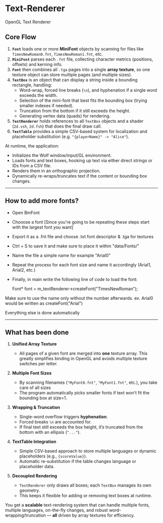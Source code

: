 # Text-Renderer
 OpenGL Text Renderer

## Core Flow
1. **`Font`** loads one or more **MiniFont** objects by scanning for files like `TimesNewRoman0.fnt`, `TimesNewRoman1.fnt`, etc.  
2. **`MiniFont`** parses each `.fnt` file, collecting character metrics (positions, offsets) and kerning info.  
3. **`Font`** then combines all `.tga` pages into a single **array texture**, so one texture object can store multiple pages (and multiple sizes).  
4. **`TextBox`** is an object that can display a string inside a bounding rectangle, handling:
   - Word-wrap, forced line breaks (`\n`), and hyphenation if a single word exceeds the width.
   - Selection of the mini-font that best fits the bounding box (trying smaller indexes if needed).
   - Truncation from the bottom if it still exceeds the height.
   - Generating vertex data (quads) for rendering.  
5. **`TextRenderer`** holds references to all `TextBox` objects and a shader (`2d.vsh`, `2d.fsh`) that does the final draw call.  
6. **`TextTable`** provides a simple CSV-based system for localization and placeholder substitution (e.g. `"{playerName}" -> "Alice"`).  

At runtime, the application:
- Initializes the Wolf window/input/GL environment.
- Loads fonts and text boxes, hooking up text via either direct strings or IDs from a CSV file.
- Renders them in an orthographic projection.
- Dynamically re-wraps/truncates text if the content or bounding box changes.

---

## How to add more fonts?
- Open BmFont
- Chooose a font [Since you're going to be repeating these steps start with the largest font you want]
- Export it as a .fnt file and choose .txt font descriptor & .tga for textures 
- Ctrl + S to save it and make sure to place it within "data/Fonts/"
- Name the file a simple name for example "Arial0"
- Repeat the process for each font size and name it accordingly (Arial1, Arial2, etc.)

- Finally, in main write the following line of code to load the font:

    Font* font = m_textRenderer->createFont("TimesNewRoman");

Make sure to use the name only without the number afterwards.
ex. Arial0 would be written as createFont("Arial")

Everything else is done automatically

---

## What has been done

1. **Unified Array Texture**  
   - All pages of a given font are merged into **one** texture array. This greatly simplifies binding in OpenGL and avoids multiple texture switches per letter.

2. **Multiple Font Sizes**  
   - By scanning filenames (`"MyFont0.fnt"`, `"MyFont1.fnt"`, etc.), you take care of all sizes
   - The program automatically picks smaller fonts if text won’t fit the bounding box at size=1.

3. **Wrapping & Truncation**  
   - Single-word overflow triggers **hyphenation**.
   - Forced breaks `\n` are accounted for.  
   - If final text still exceeds the box height, it’s truncated from the bottom with an ellipsis (`"..."`).

4. **TextTable Integration**  
   - Simple CSV-based approach to store multiple languages or dynamic placeholders (e.g., `{scoreValue}`).
   - Automatic re-substitution if the table changes language or placeholder data.

5. **Decoupled Rendering**  
   - `TextRenderer` only draws all boxes; each `TextBox` manages its own geometry.  
   - This keeps it flexible for adding or removing text boxes at runtime.

You get a **scalable** text-rendering system that can handle multiple fonts, multiple languages, on-the-fly changes, and robust 
word-wrapping/truncation — **all** driven by array textures for efficiency.
